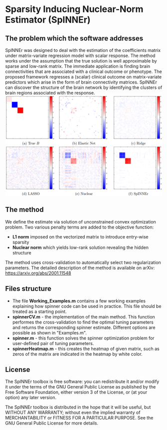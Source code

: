 # **Sp**arsity **I**nducing **N**uclear-**N**orm **E**stimato**r** (SpINNEr)

## The problem which the software addresses
SpINNEr was designed to deal with the estimation of the coefficients matrix under matrix-variate regression model with scalar response. The method works under the assumption that the true solution is well approximable by sparse and low-rank matrix. The immediate application is finding brain connectivities that are associated with a clinical outcome or phenotype.  The proposed framework regresses a (scalar) clinical outcome on matrix-variate predictors which arise in the form of brain connectivity matrices. SpINNEr can discover the structure of the brain network by identifying the clusters of brain regions associated with the response.  
![](results.png)

## The method
We define the estimate via solution of unconstrained convex optimization problem. Two various penalty terms are added to the objective function:
* **L1 norm** imposed on the vectorized matrix to introduce entry-wise sparsity
* **Nuclear norm** which yields low-rank solution revealing the hidden structure

The method uses cross-validation to automatically select two regularization parameters. The detailed description of the method is available on arXiv: https://arxiv.org/abs/2001.11548

## Files structure
* The file **Working_Examples.m** contains a few working examples explaining how spinner code can be used in practice. This file should be treated as a starting point.
* **spinnerCV.m** - the implementation of the main method. This function performes the cross-validation to find the optimal tuning parameters and returns the corresponding spinner estimate. Different options are possible as shown in "Examples.m".
* **spinner.m** - this function solves the spinner optimization problem for user-defined pair of tuning parameters.
* **spinnerHeatmap.m** - this creates the heatmap of given matrix, such as zeros of the matrix are indicated in the heatmap by white color.

## License
The SpINNEr toolbox is free software: you can redistribute it and/or 
modify it under the terms of the GNU General Public License as published 
by the Free Software Foundation, either version 3 of the License, or
(at your option) any later version.
 
The SpINNEr toolbox is distributed in the hope that it will be useful,
but WITHOUT ANY WARRANTY; without even the implied warranty of
MERCHANTABILITY or FITNESS FOR A PARTICULAR PURPOSE.  See the
GNU General Public License for more details.
